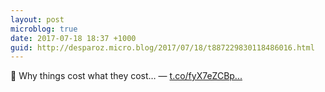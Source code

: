 ```yaml
---
layout: post
microblog: true
date: 2017-07-18 18:37 +1000
guid: http://desparoz.micro.blog/2017/07/18/t887229830118486016.html
---
```

🔗 Why things cost what they cost… — [t.co/fyX7eZCBp...](https://t.co/fyX7eZCBpY)
